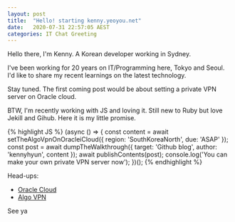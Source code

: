 ```yaml
---
layout: post
title:  "Hello! starting kenny.yeoyou.net"
date:   2020-07-31 22:57:05 AEST
categories: IT Chat Greeting
---
```


Hello there, I'm Kenny. A Korean developer working in Sydney.

I've been working for 20 years on IT/Programming here, Tokyo and Seoul.
I'd like to share my recent learnings on the latest technology.

Stay tuned. The first coming post would be about setting a private VPN server on Oracle cloud.

BTW, I'm recently working with JS and loving it.
Still new to Ruby but love Jekill and Gihub.
Here it is my little promise.

{% highlight JS %}
(async () => {
  const content = await setTheAlgoVpnOnOracleiCloud({ region: 'SouthKoreaNorth', due: 'ASAP' });
  const post = await dumpTheWalkthrough({ target: 'Github blog', author: 'kennyhyun', content });
  await publishContents(post);
  console.log('You can make your own private VPN server now');
})();
{% endhighlight %}

Head-ups:

- [Oracle Cloud][oracle-cloud]
- [Algo VPN][algo-vpn]


[oracle-cloud]: https://www.oracle.com/au/cloud/free/
[algo-vpn]: https://github.com/trailofbits/algo


See ya
